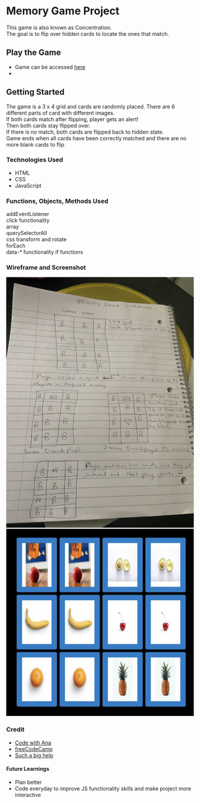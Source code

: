 # Memory Game Project
This game is also known as Concentration.\
The goal is to flip over hidden cards to locate the ones that match.

## Play the Game
- Game can be accessed [here](https://bukkiesho.github.io/Unit1Project/)
- 
## Getting Started
The game is a 3 x 4 grid and cards are randomly placed. There are 6 different parts of card with different images.\
If both cards match after flipping, player gets an alert!\
Then both cards stay flipped over.\
If there is no match, both cards are flipped back to hidden state.\
Game ends when all cards have been correctly matched and there are no more blank cards to flip

### Technologies Used
- HTML
- CSS
- JavaScript


### Functions, Objects, Methods Used
addEventListener\
click functionality\
array\
querySelectorAll\
css transform and rotate\
forEach\
data-* functionality
if functions

### Wireframe and Screenshot
![wireframe ](images/wireframe.jpg)
![screenshot](images/screenshot.jpg)

### Credit
- [Code with Ana](https://www.youtube.com/watch?v=tjyDOHzKN0w)
- [freeCodeCamp](https://freecodecamp.org)
- [Such a big help](https://github.com/PoBlue/memory-game)

#### Future Learnings
- Plan better
- Code everyday to improve JS functionality skills and make project more interactive
